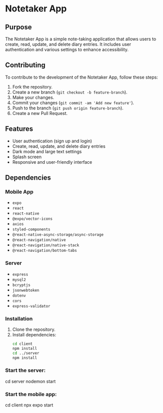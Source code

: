 # Notetaker App

## Purpose

The Notetaker App is a simple note-taking application that allows users to create, read, update, and delete diary entries. It includes user authentication and various settings to enhance accessibility.

## Contributing

To contribute to the development of the Notetaker App, follow these steps:

1. Fork the repository.
2. Create a new branch (`git checkout -b feature-branch`).
3. Make your changes.
4. Commit your changes (`git commit -am 'Add new feature'`).
5. Push to the branch (`git push origin feature-branch`).
6. Create a new Pull Request.

## Features

- User authentication (sign up and login)
- Create, read, update, and delete diary entries
- Dark mode and large text settings
- Splash screen
- Responsive and user-friendly interface

## Dependencies

### Mobile App

- `expo`
- `react`
- `react-native`
- `@expo/vector-icons`
- `axios`
- `styled-components`
- `@react-native-async-storage/async-storage`
- `@react-navigation/native`
- `@react-navigation/native-stack`
- `@react-navigation/bottom-tabs`

### Server

- `express`
- `mysql2`
- `bcryptjs`
- `jsonwebtoken`
- `dotenv`
- `cors`
- `express-validator`

### Installation

1. Clone the repository.
2. Install dependencies:
   ```bash
   cd client
   npm install
   cd ../server
   npm install
   ```

### Start the server:

cd server
nodemon start

### Start the mobile app:

cd client
npx expo start
